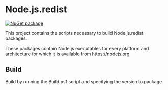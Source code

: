 # Node.js.redist

[![NuGet package](https://img.shields.io/nuget/dt/node.js.redist?label=nuget)](http://www.nuget.org/packages/node.js.redist)

This project contains the scripts necessary to build Node.js.redist packages.

These packages contain Node.js executables for every platform and architecture
for which it is available from https://nodejs.org

## Build

Build by running the Build.ps1 script and specifying the version to package.
